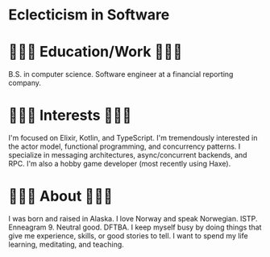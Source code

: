 # Eclecticism in Software

# 👨🏻‍💼 Education/Work 👨🏻‍💼
B.S. in computer science. Software engineer at a financial reporting company.

# 👨🏻‍💻 Interests 👨🏻‍💻
I'm focused on Elixir, Kotlin, and TypeScript. I'm tremendously interested in the actor model, functional programming, and concurrency patterns. I specialize in messaging architectures, async/concurrent backends, and RPC. I'm also a hobby game developer (most recently using Haxe).

# 🧘🏻‍♂️ About 🧘🏻‍♂️
I was born and raised in Alaska. I love Norway and speak Norwegian. ISTP. Enneagram 9. Neutral good. DFTBA. I keep myself busy by doing things that give me experience, skills, or good stories to tell. I want to spend my life learning, meditating, and teaching.
